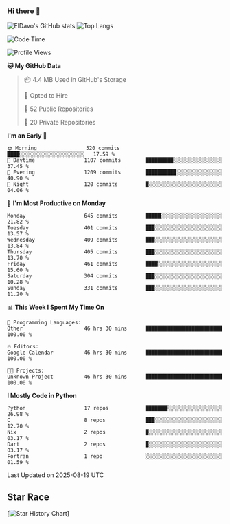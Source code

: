 ### Hi there 👋
![ElDavo's GitHub stats](https://github-readme-stats.vercel.app/api?username=ElDavoo&show_icons=true&theme=chartreuse-dark)
![Top Langs](https://github-readme-stats.vercel.app/api/top-langs/?username=ElDavoo&theme=chartreuse-dark&layout=compact)

<!--START_SECTION:waka-->
![Code Time](http://img.shields.io/badge/Code%20Time-4%2C004%20hrs%2027%20mins-blue)

![Profile Views](http://img.shields.io/badge/Profile%20Views-71-blue)

**🐱 My GitHub Data** 

> 📦 4.4 MB Used in GitHub's Storage 
 > 
> 💼 Opted to Hire
 > 
> 📜 52 Public Repositories 
 > 
> 🔑 20 Private Repositories 
 > 
**I'm an Early 🐤** 

```text
🌞 Morning                520 commits         ████░░░░░░░░░░░░░░░░░░░░░   17.59 % 
🌆 Daytime                1107 commits        █████████░░░░░░░░░░░░░░░░   37.45 % 
🌃 Evening                1209 commits        ██████████░░░░░░░░░░░░░░░   40.90 % 
🌙 Night                  120 commits         █░░░░░░░░░░░░░░░░░░░░░░░░   04.06 % 
```
📅 **I'm Most Productive on Monday** 

```text
Monday                   645 commits         █████░░░░░░░░░░░░░░░░░░░░   21.82 % 
Tuesday                  401 commits         ███░░░░░░░░░░░░░░░░░░░░░░   13.57 % 
Wednesday                409 commits         ███░░░░░░░░░░░░░░░░░░░░░░   13.84 % 
Thursday                 405 commits         ███░░░░░░░░░░░░░░░░░░░░░░   13.70 % 
Friday                   461 commits         ████░░░░░░░░░░░░░░░░░░░░░   15.60 % 
Saturday                 304 commits         ███░░░░░░░░░░░░░░░░░░░░░░   10.28 % 
Sunday                   331 commits         ███░░░░░░░░░░░░░░░░░░░░░░   11.20 % 
```


📊 **This Week I Spent My Time On** 

```text
💬 Programming Languages: 
Other                    46 hrs 30 mins      █████████████████████████   100.00 % 

🔥 Editors: 
Google Calendar          46 hrs 30 mins      █████████████████████████   100.00 % 

🐱‍💻 Projects: 
Unknown Project          46 hrs 30 mins      █████████████████████████   100.00 % 
```

**I Mostly Code in Python** 

```text
Python                   17 repos            ███████░░░░░░░░░░░░░░░░░░   26.98 % 
C                        8 repos             ███░░░░░░░░░░░░░░░░░░░░░░   12.70 % 
Nix                      2 repos             █░░░░░░░░░░░░░░░░░░░░░░░░   03.17 % 
Dart                     2 repos             █░░░░░░░░░░░░░░░░░░░░░░░░   03.17 % 
Fortran                  1 repo              ░░░░░░░░░░░░░░░░░░░░░░░░░   01.59 % 
```




 Last Updated on 2025-08-19 UTC
<!--END_SECTION:waka-->

## Star Race

[![Star History Chart](https://api.star-history.com/svg?repos=ElDavoo/WhatsApp-Crypt14-Crypt15-Decrypter,ElDavoo/TuringOS,EliteAndroidApps/WhatsApp-Crypt12-Decrypter,KnugiHK/Whatsapp-Chat-Exporter&type=Date)]
